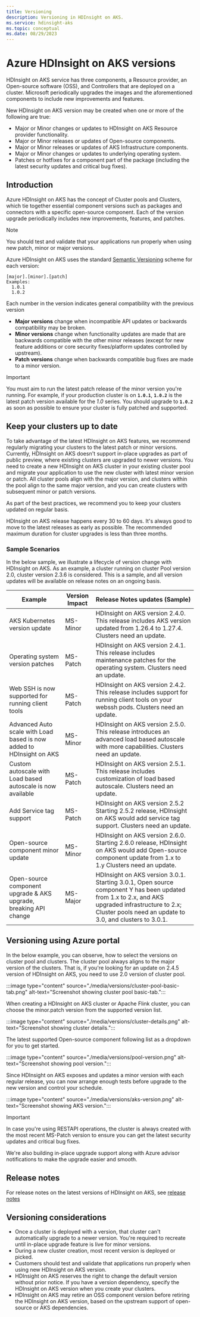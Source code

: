 ```yaml
---
title: Versioning
description: Versioning in HDInsight on AKS.
ms.service: hdinsight-aks
ms.topic: conceptual
ms.date: 08/29/2023
---
```


# Azure HDInsight on AKS versions

HDInsight on AKS service has three components, a Resource provider, an Open-source software (OSS), and Controllers that are deployed on a cluster. Microsoft periodically upgrades the images and the aforementioned components to include new improvements and features.

New HDInsight on AKS version may be created when one or more of the following are true: 
* Major or Minor changes or updates to HDInsight on AKS Resource provider functionality.
* Major or Minor releases or updates of Open-source components.
* Major or Minor releases or updates of AKS Infrastructure components.
* Major or Minor changes or updates to underlying operating system.
* Patches or hotfixes for a component part of the package (including the latest security updates and critical bug fixes).

## Introduction

Azure HDInsight on AKS has the concept of Cluster pools and Clusters, which tie together essential component versions such as packages and connectors with a specific open-source component. 
Each of the version upgrade periodically includes new improvements, features, and patches.
> [!NOTE]
> You should test and validate that your applications run properly when using new patch, minor or major versions.

Azure HDInsight on AKS uses the standard [Semantic Versioning](https://semver.org/) scheme for each version:

```
[major].[minor].[patch]
Examples:
  1.0.1
  1.0.2
```
Each number in the version indicates general compatibility with the previous version

- **Major versions** change when incompatible API updates or backwards compatibility may be broken.
- **Minor versions** change when functionality updates are made that are backwards compatible with the other minor releases (except for new feature additions or core security fixes/platform updates controlled by upstream).
- **Patch versions** change when backwards compatible bug fixes are made to a minor version.

> [!IMPORTANT]
> You must aim to run the latest patch release of the minor version you're running. For example, if your production cluster is on **`1.0.1`**, **`1.0.2`** is the latest patch version available for the *1.0* series. You should upgrade to **`1.0.2`** as soon as possible to ensure your cluster is fully patched and supported. 

## Keep your clusters up to date

To take advantage of the latest HDInsight on AKS features, we recommend regularly migrating your clusters to the latest patch or minor versions. Currently, HDInsight on AKS doesn't support in-place upgrades as part of public preview, where existing clusters are upgraded to newer versions. You  need to create a new HDInsight on AKS cluster in your existing cluster pool and migrate your application to use the new cluster with latest minor version or patch. All cluster pools align with the major version, and clusters within the pool align to the same major version, and you can create clusters with subsequent minor or patch versions. 

As part of the best practices, we recommend you to keep your clusters updated on regular basis.

HDInsight on AKS release happens every 30 to 60 days. It's always good to move to the latest releases as early as possible. The recommended maximum duration for cluster upgrades is less than three months.

### Sample Scenarios 

In the below sample, we illustrate a lifecycle of version change with HDInsight on AKS. As an example, a cluster running on cluster Pool version 2.0, cluster version 2.3.6 is considered. This is a sample, and all version updates will be available on release notes on an ongoing basis.

|	Example	|	Version Impact	| Release Notes updates (Sample)	|
|-|-|-|
| AKS Kubernetes version update  |MS-Minor  |  HDInsight on AKS version 2.4.0. This release includes AKS version updated from 1.26.4 to 1.27.4. Clusters  need an update.|
| Operating system version patches |MS-Patch  | HDInsight on AKS version 2.4.1. This release includes maintenance patches for the operating system. Clusters  need an update. |
|  Web SSH is now supported for running client tools |MS-Patch  |  HDInsight on AKS version 2.4.2.  This release includes support for running client tools on your webssh pods. Clusters need an update.  |
| Advanced Auto scale with Load based is now added to HDInsight on AKS |MS-Minor  | HDInsight on AKS version 2.5.0. This release introduces an advanced load based autoscale with more capabilities. Clusters need an update.   |
| Custom autoscale with Load based autoscale is now available  | MS-Patch | HDInsight on AKS version 2.5.1. This release includes customization of load based autoscale. Clusters need an update.  |
| Add Service tag support  |MS-Patch  |HDInsight on AKS version 2.5.2 Starting 2.5.2 release, HDInsight on AKS would add service tag support. Clusters need an update. |
|  Open-source component minor update |MS-Minor  |  HDInsight on AKS version 2.6.0. Starting 2.6.0 release, HDInsight on AKS would add Open-source component update from 1.x to 1.y Clusters need an update. |
|  Open-source component upgrade & AKS upgrade, breaking API change | MS-Major |HDInsight on AKS version 3.0.1. Starting 3.0.1, Open source component Y has been updated from 1.x to 2.x, and AKS upgraded infrastructure to 2.x; Cluster pools  need an update to 3.0, and clusters to 3.0.1.   |


## Versioning using Azure portal

In the below example, you can observe, how to select the versions on cluster pool and clusters.
The cluster pool always aligns to the major version of the clusters. That is, if you're looking for an update on 2.4.5 version of HDInsight on AKS, you need to use 2.0 version of cluster pool. 

:::image type="content" source="./media/versions/cluster-pool-basic-tab.png" alt-text="Screenshot showing cluster pool basic-tab.":::
 
When creating a HDInsight on AKS cluster or Apache Flink cluster, you can choose the minor.patch version from the supported version list.

:::image type="content" source="./media/versions/cluster-details.png" alt-text="Screenshot showing cluster details.":::

The latest supported Open-source component following list as a dropdown for you to get started. 

:::image type="content" source="./media/versions/pool-version.png" alt-text="Screenshot showing pool version.":::

Since HDInsight on AKS exposes and updates a minor version with each regular release, you can now arrange enough tests before upgrade to the new version and control your schedule.

:::image type="content" source="./media/versions/aks-version.png" alt-text="Screenshot showing AKS version.":::


> [!IMPORTANT]
> In case you're using RESTAPI operations, the cluster is always created with the most recent MS-Patch version to ensure you can get the latest security updates and critical bug fixes. 

We're also building in-place upgrade support along with Azure advisor notifications to make the upgrade easier and smooth.

## Release notes
For release notes on the latest versions of HDInsight on AKS, see [release notes](./release-notes/hdinsight-aks-release-notes.md)

## Versioning considerations

* Once a cluster is deployed with a version, that cluster can't automatically upgrade to a newer version. You're required to recreate until in-place upgrade feature is live for minor versions.
* During a new cluster creation, most recent version is deployed or picked.
* Customers should test and validate that applications run properly when using new HDInsight on AKS version.
* HDInsight on AKS reserves the right to change the default version without prior notice. If you have a version dependency, specify the HDInsight on AKS version when you create your clusters.
* HDInsight on AKS may retire an OSS component version before retiring the HDInsight on AKS version, based on the upstream support of open-source or AKS dependencies.


